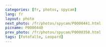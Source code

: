 ```yaml
---
categories: [fr, photos, spycam]
lang: fr
layout: photo
next_photo: /fr/photos/spycam/P0000441.html
picname: P0000440
prev_photo: /fr/photos/spycam/P0000350.html
tags: [Fotofalle, Leopard]
---
```

